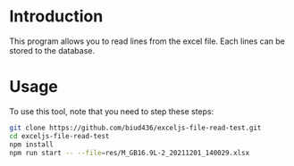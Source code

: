 # Introduction

This program allows you to read lines from the excel file. Each lines can be stored to the database.

# Usage

To use this tool, note that you need to step these steps:

```sh
git clone https://github.com/biud436/exceljs-file-read-test.git
cd exceljs-file-read-test
npm install
npm run start -- --file=res/M_GB16.9L-2_20211201_140029.xlsx
```
